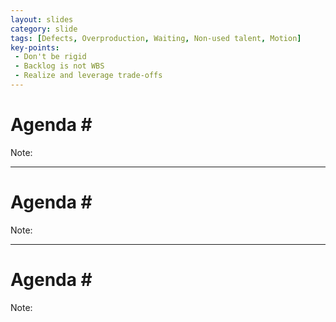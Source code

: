```yaml
---
layout: slides
category: slide
tags: [Defects, Overproduction, Waiting, Non-used talent, Motion]
key-points:
 - Don't be rigid
 - Backlog is not WBS
 - Realize and leverage trade-offs
---
```


<!--
Note:

Objective:
    * Being agile means we can fiddle with costs, content or deadline when agreed with the client
    * Backlog is fine-grained only on the top to avoid waste of replanning and no-work
    * Responding to client needs faster generates more revenue 
Agenda:
    * Only change is constant
    * Periodic inspect & adapt loop for value we deliver is critical
    * It's always a trade-off
    * Don't put up unnecessary work


---
-->

# Agenda \#

Note:

---
# Agenda \#

Note:

---
# Agenda \#

Note:


